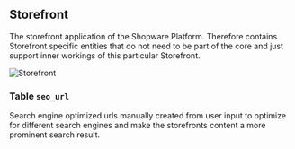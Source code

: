 Storefront
---------------------------------------

The storefront application of the Shopware Platform. Therefore contains Storefront specific entities that do not need to be part of the core and just support inner workings of this particular Storefront.

![Storefront](dist/erm-shopware-storefront.svg)


### Table `seo_url`

Search engine optimized urls manually created from user input to optimize for different search engines and make the storefronts content a more prominent search result.


